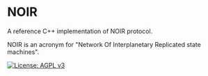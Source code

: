 # NOIR

A reference C++ implementation of NOIR protocol.

NOIR is an acronym for "Network Of Interplanetary Replicated state machines".

[![License: AGPL v3](https://img.shields.io/badge/License-AGPL%20v3-blue.svg)](./LICENSE)